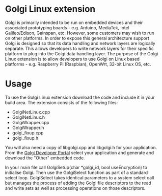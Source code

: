 # Golgi Linux extension

Golgi is primarily intended to be run on embedded devices and their associated prototyping boards - e.g. Arduino, MediaTek, Intel Galileo/Edison, Gainspan, etc. However, some customers may wish to run on other platforms. In order to expose this general architecture support Golgi is designed so that its data handling and network layers are logically separate. This allows developers to write network layers for their specific platform to plug into the Golgi data handling layer. The purpose of the Golgi Linux extension is to allow developers to use Golgi on Linux based platforms - e.g. Raspberry Pi (Raspbian), OpenWrt, 32-bit Linux OS, etc. 

# Usage

To use the Golgi Linux extension download the code and include it in your build area. The extension consists of the following files:

- GolgiNetLinux.cpp
- GolgiNetLinux.h
- GolgiWrapper.cpp
- GolgiWrapper.h
- golgi_fixup.cpp
- golgi_fixup.h

You will also need a copy of libgolgi.cpp and libgolgi.h for your application. From the [Golgi Developer Portal](https://devs.golgi.io) select your application and generate and download the "Other" embedded code.

In your main file call GolgiSetup(char *golgi_id, bool useEncryption) to initialise Golgi. Then use the GolgiSelect function as part of a standard select loop. GolgiSelect takes identical parameters to a system select call but manages the process of adding the Golgi file descriptors to the read and write sets as well as processing operations on those descriptors.
